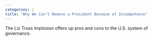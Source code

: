 ```yaml
---
categories: j
title: "Why We Can’t Remove a President Because of Incompetence"
---
```

The Liz Truss implosion offers up pros and cons to the U.S. system of governance.